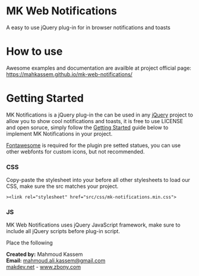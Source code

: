 # MK Web Notifications
A easy to use jQuery plug-in for in browser notifications and toasts

# How to use
Awesome examples and documentation are availble at project official page: 
https://mahkassem.github.io/mk-web-notifications/

# Getting Started
<p>MK Notifications is a jQuery plug-in the can be used in any <a href="https://jquery.com/" target="_blank" rel="nofollow">jQuery</a> project to allow you to show cool notifications and toasts, it is free to use LICENSE and open soruce, simply follow the <a href="#usage">Getting Started</a> guide below to implement MK Notifications in your project.</p>
				<p><a href="https://fontawesome.com/icons" target="_blank">Fontawesome</a> is required for the plugin pre setted statues, you can use other webfonts for custom icons, but not recommended.</p>
<h3>CSS</h3>
<p>Copy-paste the stylesheet <link> into your <head> before all other stylesheets to load our CSS, make sure the src matches your project.</p>
  <code>>&lt;link rel="stylesheet" href="src/css/mk-notifications.min.css"&gt;</code>

<h3>JS</h3>
<p>MK Web Notifications uses jQuery JavaScript framework, make sure to include all jQuery scripts before plug-in script.</p>
<p>Place the following <script> near the end of your page, right before closing </body> tag and after jQuery script, make sure the href matches your project.</p>
<code><script href="src/js/mk-notifications.min.js"></script></code>

<b>Created by:</b> Mahmoud Kassem<br>
<b>Email:</b> <a href="mailto:mahmoud.ali.kassem@gmail.com">mahmoud.ali.kassem@gmail.com</a><br>
<a href="https://makdev.net">makdev.net</a> - <a href="http://www.zbony.com">www.zbony.com</a>
